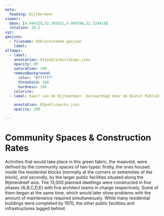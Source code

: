 ```yaml
---
meta:
  heading: Bijlmermeer
viewer:
  bbox: [4.944329,52.305631,4.998396,52.329428]
  rotation: 29.2
xyz:
geojson:
  - filename: 03blocksnamed.geojson
    label: 
allmaps:
  - label:
    annotation: 031publicbuildings.json
    opacity: 80
    saturation: 100
    removeBackground:
      color: "#ffffff"
      threshold: 100
      hardness: 100
    colorize:
  - label: Kaart van de Bijlmermeer. Vervaardigd door de Dienst Publieke Werken, afd. Landmeten en Kartografie, 1970. Scale 1:7000. Stadsarchief Amsterdam. 1968. Het Groen in de Bijlmermeer. Bijlmermeer Museum.

    annotation: 03publicworks.json
    opacity: 100

---
```

# Community Spaces & Construction Rates 
Activities that would take place in this green fabric, the maaiveld, were defined by the community spaces of two types: firstly, the ones housed inside the residential blocks (normally at the corners or extremities of the block), and secondly, by the larger public facilities situated along the Bijlmerdreef axis. 
The 13,000 planned dwellings were constructed in five phases (A,B,C,D,E) with five architect teams in charge respectively. Some of them began at the same time, which would later show problems with the amount of maintenance required simultaneously. While many residential buildings were completed by 1970, the other public facilities and infrastructures lagged behind.

